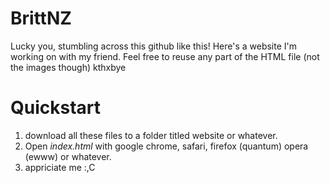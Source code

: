 # BrittNZ
Lucky you, stumbling across this github like this!
Here's a website I'm working on with my friend. 
Feel free to reuse any part of the HTML file (not the images though)
kthxbye

# Quickstart
1. download all these files to a folder titled website or whatever. 
2. Open *index.html* with google chrome, safari, firefox (quantum) opera (ewww) or whatever.
3. appriciate me :,C
